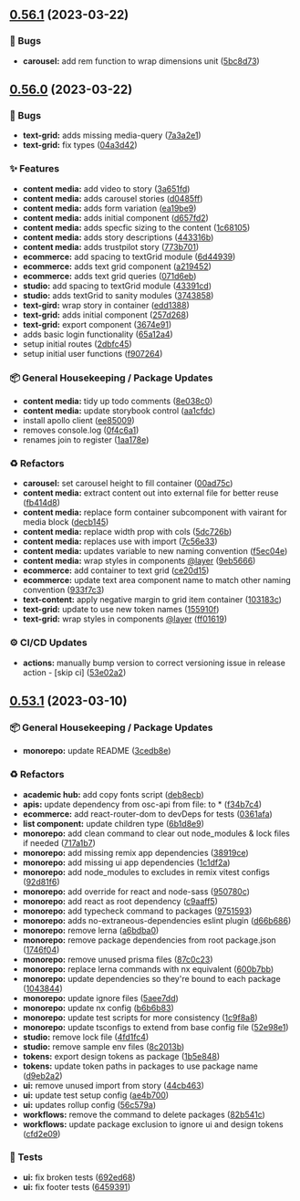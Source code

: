 ## [0.56.1](https://github.com/Open-Study-College/osc/compare/v0.56.0...v0.56.1) (2023-03-22)


### 🐛 Bugs

* **carousel:** add rem function to wrap dimensions unit ([5bc8d73](https://github.com/Open-Study-College/osc/commit/5bc8d73e89b15c644d7109bcf794c9b00bdfbb16))

## [0.56.0](https://github.com/Open-Study-College/osc/compare/v0.55.0...v0.56.0) (2023-03-22)


### 🐛 Bugs

* **text-grid:** adds missing media-query ([7a3a2e1](https://github.com/Open-Study-College/osc/commit/7a3a2e1e83446e5a1df8369a1459d84e36b25c6b))
* **text-grid:** fix types ([04a3d42](https://github.com/Open-Study-College/osc/commit/04a3d42780aeee31482b468b57a11a87056337e1))


### ✨ Features

* **content media:** add video to story ([3a651fd](https://github.com/Open-Study-College/osc/commit/3a651fd7f1755ad2a48512330705f58d41117ef2))
* **content media:** adds carousel stories ([d0485ff](https://github.com/Open-Study-College/osc/commit/d0485ff33b2d0533b26cc561f017fb6ba62d04e9))
* **content media:** adds form variation ([ea19be9](https://github.com/Open-Study-College/osc/commit/ea19be9ab99a5a41f6e47c20043397a79ccf6b7a))
* **content media:** adds initial component ([d657fd2](https://github.com/Open-Study-College/osc/commit/d657fd2c60f92f821b63e1e0bd2165008b24dcbf))
* **content media:** adds specfic sizing to the content ([1c68105](https://github.com/Open-Study-College/osc/commit/1c68105ea60e4840c43cf77ac8055b36f94e97a6))
* **content media:** adds story descriptions ([443316b](https://github.com/Open-Study-College/osc/commit/443316bcb1f0475a8237ddd75c8613c1cbc6b65a))
* **content media:** adds trustpilot story ([773b701](https://github.com/Open-Study-College/osc/commit/773b701137063ab7df45fa754aa957a27973d993))
* **ecommerce:** add spacing to textGrid module ([6d44939](https://github.com/Open-Study-College/osc/commit/6d449392f0c510c4dda6fa7fa73cc213979bc203))
* **ecommerce:** adds text grid component ([a219452](https://github.com/Open-Study-College/osc/commit/a219452dc2967bda63ec501f797b11b2c976248a))
* **ecommerce:** adds text grid queries ([071d6eb](https://github.com/Open-Study-College/osc/commit/071d6ebbd4767cb8526820d452b48a1190f7e865))
* **studio:** add spacing to textGrid module ([43391cd](https://github.com/Open-Study-College/osc/commit/43391cd4e2904c286735fc3d5d79cd18b3cdbc18))
* **studio:** adds textGrid to sanity modules ([3743858](https://github.com/Open-Study-College/osc/commit/374385898d341b821bd3cad19abdb24f6267d056))
* **text-gird:** wrap story in container ([edd1388](https://github.com/Open-Study-College/osc/commit/edd13881c4cbc9b8b4fb43bb43089c9009ef0128))
* **text-grid:** adds initial component ([257d268](https://github.com/Open-Study-College/osc/commit/257d268886d9f93c1fbbfd5c4ef7fe5cbf74f9f6))
* **text-grid:** export component ([3674e91](https://github.com/Open-Study-College/osc/commit/3674e917d37cae7993988c3af71131a69e81e6b5))
* adds basic login functionality ([65a12a4](https://github.com/Open-Study-College/osc/commit/65a12a4fb00a3ea43f153c4d3df077e30aaf6beb))
* setup initial routes ([2dbfc45](https://github.com/Open-Study-College/osc/commit/2dbfc45cbe834eae5441d2256f348e40586de0c9))
* setup initial user functions ([f907264](https://github.com/Open-Study-College/osc/commit/f90726413d4573fa36f1bc4ddb0567c60ca92d67))


### 📦 General Housekeeping / Package Updates

* **content media:** tidy up todo comments ([8e038c0](https://github.com/Open-Study-College/osc/commit/8e038c02a0461b8f3ede29378f04141ccc6c63f7))
* **content media:** update storybook control ([aa1cfdc](https://github.com/Open-Study-College/osc/commit/aa1cfdc0ced8bfb57bc5c060a93e22b73a2b10dd))
* install apollo client ([ee85009](https://github.com/Open-Study-College/osc/commit/ee85009339a503f5d50fbc2c98e2bacb7baf0a6f))
* removes console.log ([0f4c6a1](https://github.com/Open-Study-College/osc/commit/0f4c6a13e06c3e484f0d199fead4d8435a95005d))
* renames join to register ([1aa178e](https://github.com/Open-Study-College/osc/commit/1aa178e15b0c9c353cfd4b9009627c8e52fb4146))


### ♻️ Refactors

* **carousel:** set carousel height to fill container ([00ad75c](https://github.com/Open-Study-College/osc/commit/00ad75c0307ac44068d65d53a44650f3fff38b39))
* **content media:** extract content out into external file for better reuse ([fb414d8](https://github.com/Open-Study-College/osc/commit/fb414d82f0f16b23e650c30423603b305298083e))
* **content media:** replace form container subcomponent with vairant for media block ([decb145](https://github.com/Open-Study-College/osc/commit/decb1452f0463617c15c4c5d7d72c9f762f3731a))
* **content media:** replace width prop with cols ([5dc726b](https://github.com/Open-Study-College/osc/commit/5dc726bc0187937a70b8acdbba3f0634b3fb6665))
* **content media:** replaces use with import ([7c56e33](https://github.com/Open-Study-College/osc/commit/7c56e33fc0739c170cd287949a8ec6b15eb2bf2b))
* **content media:** updates variable to new naming convention ([f5ec04e](https://github.com/Open-Study-College/osc/commit/f5ec04eceee05ad823ba8043136c85a00d7096d0))
* **content media:** wrap styles in components [@layer](https://github.com/layer) ([9eb5666](https://github.com/Open-Study-College/osc/commit/9eb5666028a651d7d08c4ef3a1c7b22e0464d2f3))
* **ecommerce:** add container to text grid ([ce20d15](https://github.com/Open-Study-College/osc/commit/ce20d152813d0d34b573ca0aa1a324e5ac008cac))
* **ecommerce:** update text area component name to match other naming convention ([933f7c3](https://github.com/Open-Study-College/osc/commit/933f7c3e84d12a4fc5e85986233d7a4b9e26a14d))
* **text-content:** apply negative margin to grid item container ([103183c](https://github.com/Open-Study-College/osc/commit/103183cbd516a94698c583bce58c4dd1128f00f9))
* **text-grid:** update to use new token names ([155910f](https://github.com/Open-Study-College/osc/commit/155910f4b238396032316274b16dd826f199baff))
* **text-grid:** wrap styles in components [@layer](https://github.com/layer) ([ff01619](https://github.com/Open-Study-College/osc/commit/ff01619684fc741708b8afc674a0846d7296bef0))


### ⚙️ CI/CD Updates

* **actions:** manually bump version to correct versioning issue in release action - [skip ci] ([53e02a2](https://github.com/Open-Study-College/osc/commit/53e02a2722fb7034ff98d7edbacbf38e07927a94))

## [0.53.1](https://github.com/Open-Study-College/osc/compare/v0.53.0...v0.53.1) (2023-03-10)


### 📦 General Housekeeping / Package Updates

* **monorepo:** update README ([3cedb8e](https://github.com/Open-Study-College/osc/commit/3cedb8ef7a31670b3f98d984c70917c9050b6474))


### ♻️ Refactors

* **academic hub:** add copy fonts script ([deb8ecb](https://github.com/Open-Study-College/osc/commit/deb8ecb567ccb4626da016636e4ba0ed04c928ab))
* **apis:** update dependency from osc-api from file: to * ([f34b7c4](https://github.com/Open-Study-College/osc/commit/f34b7c42f66244cd94a14356f946fb7c2a273c30))
* **ecommerce:** add react-router-dom to devDeps for tests ([0361afa](https://github.com/Open-Study-College/osc/commit/0361afae77ac3b8f2d685accda5fd8b3638630bb))
* **list component:** update children type ([6b1d8e9](https://github.com/Open-Study-College/osc/commit/6b1d8e9e966bbbc40d486ed4354090c8b0574f24))
* **monorepo:** add clean command to clear out node_modules & lock files if needed ([717a1b7](https://github.com/Open-Study-College/osc/commit/717a1b79a7ef0b959fb04d203e8c74e6a4943159))
* **monorepo:** add missing remix app dependencies ([38919ce](https://github.com/Open-Study-College/osc/commit/38919ced72486b31e997b1b63170cef1058ca9b5))
* **monorepo:** add missing ui app dependencies ([1c1df2a](https://github.com/Open-Study-College/osc/commit/1c1df2a7462b26c9dab56fdb1c64a1b374a8191d))
* **monorepo:** add node_modules to excludes in remix vitest configs ([92d81f6](https://github.com/Open-Study-College/osc/commit/92d81f6002ab02562b6a8e589826f79897c34b37))
* **monorepo:** add override for react and node-sass ([950780c](https://github.com/Open-Study-College/osc/commit/950780ce8fd854ba9958750479e7bffa1e3be79b))
* **monorepo:** add react as root dependency ([c9aaff5](https://github.com/Open-Study-College/osc/commit/c9aaff5d7094568f9c664294aa84bf41ad14e8a0))
* **monorepo:** add typecheck command to packages ([9751593](https://github.com/Open-Study-College/osc/commit/9751593b9e037b966b65ec2ad91655994edc8b4e))
* **monorepo:** adds no-extraneous-dependencies eslint plugin ([d66b686](https://github.com/Open-Study-College/osc/commit/d66b686e298a9f06f7ee99472d3ba46f4f11b8a7))
* **monorepo:** remove lerna ([a6bdba0](https://github.com/Open-Study-College/osc/commit/a6bdba0304d5723a6a36d4a2303d05573aaa7fb9))
* **monorepo:** remove package dependencies from root package.json ([1746f04](https://github.com/Open-Study-College/osc/commit/1746f04abaa0a6ab5e05739a77250a614139f86e))
* **monorepo:** remove unused prisma files ([87c0c23](https://github.com/Open-Study-College/osc/commit/87c0c239de56961a36074d8531021a15e70fa36d))
* **monorepo:** replace lerna commands with nx equivalent ([600b7bb](https://github.com/Open-Study-College/osc/commit/600b7bbc055be1b63a30bf0027f1e2dba81eadfb))
* **monorepo:** update dependencies so they're bound to each package ([1043844](https://github.com/Open-Study-College/osc/commit/1043844c0e16d7801114b75916e1059519af3549))
* **monorepo:** update ignore files ([5aee7dd](https://github.com/Open-Study-College/osc/commit/5aee7ddb45289c8d20eefaa7ef6daa1e1a3a6126))
* **monorepo:** update nx config ([b6b6b83](https://github.com/Open-Study-College/osc/commit/b6b6b83d4ecca18841a016d7aa199c27d07b7ba9))
* **monorepo:** update test scripts for more consistency ([1c9f8a8](https://github.com/Open-Study-College/osc/commit/1c9f8a8e96f0ad111aad94a20e0ee0aa5e00da78))
* **monorepo:** update tsconfigs to extend from base config file ([52e98e1](https://github.com/Open-Study-College/osc/commit/52e98e1c72e4bb20e0f011c62e68a5d2c16521e2))
* **studio:** remove lock file ([4fd1fc4](https://github.com/Open-Study-College/osc/commit/4fd1fc40b11519ba7b82968f2b48c16f6c08b030))
* **studio:** remove sample env files ([8c2013b](https://github.com/Open-Study-College/osc/commit/8c2013b4c3e500a2c05768bf61d0427bae01a88c))
* **tokens:** export design tokens as package ([1b5e848](https://github.com/Open-Study-College/osc/commit/1b5e848e759d61b51ecb252e7654cf2b26bc417a))
* **tokens:** update token paths in packages to use package name ([d9eb2a2](https://github.com/Open-Study-College/osc/commit/d9eb2a26a2bc3393aebda7f5955a66b42c5f32f4))
* **ui:** remove unused import from story ([44cb463](https://github.com/Open-Study-College/osc/commit/44cb4634218669769a72b267d793abf87611ede5))
* **ui:** update test setup config ([ae4b700](https://github.com/Open-Study-College/osc/commit/ae4b70041cbc76a86987c6a2ad4e8983bab9af06))
* **ui:** updates rollup config ([56c579a](https://github.com/Open-Study-College/osc/commit/56c579a0a7e12b4c53457c397e76e61beb50c9b5))
* **workflows:** remove the command to delete packages ([82b541c](https://github.com/Open-Study-College/osc/commit/82b541c08563ab423f38edcdfee51f4d638c3bb4))
* **workflows:** update package exclusion to ignore ui and design tokens ([cfd2e09](https://github.com/Open-Study-College/osc/commit/cfd2e092eba65073e7a94c9a5ad61259a148db06))


### 🧪 Tests

* **ui:** fix broken tests ([692ed68](https://github.com/Open-Study-College/osc/commit/692ed6858841abd233730d0939d831297b6983eb))
* **ui:** fix footer tests ([6459391](https://github.com/Open-Study-College/osc/commit/645939185c0422a0b24d8bb603103224813503ac))

